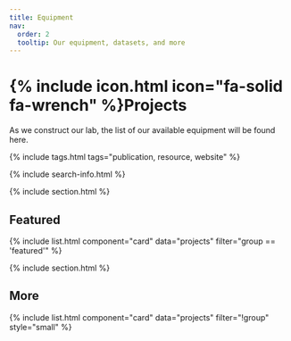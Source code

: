 ```yaml
---
title: Equipment
nav:
  order: 2
  tooltip: Our equipment, datasets, and more
---
```


# {% include icon.html icon="fa-solid fa-wrench" %}Projects

As we construct our lab, the list of our available equipment will be found here.

{% include tags.html tags="publication, resource, website" %}

{% include search-info.html %}

{% include section.html %}

## Featured

{% include list.html component="card" data="projects" filter="group == 'featured'" %}

{% include section.html %}

## More

{% include list.html component="card" data="projects" filter="!group" style="small" %}

